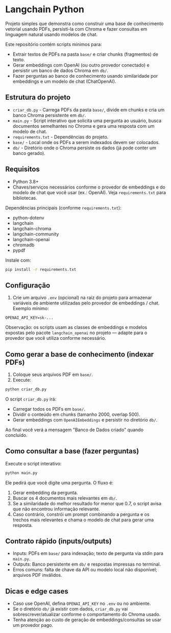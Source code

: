 # Langchain Python

Projeto simples que demonstra como construir uma base de conhecimento vetorial usando PDFs, persisti-la com Chroma e fazer consultas em linguagem natural usando modelos de chat.

Este repositório contém scripts mínimos para:

- Extrair textos de PDFs na pasta `base/` e criar chunks (fragmentos) de texto.
- Gerar embeddings com OpenAI (ou outro provedor conectado) e persistir um banco de dados Chroma em `db/`.
- Fazer perguntas ao banco de conhecimento usando similaridade por embeddings e um modelo de chat (ChatOpenAI).

## Estrutura do projeto

- `criar_db.py` - Carrega PDFs da pasta `base/`, divide em chunks e cria um banco Chroma persistente em `db/`.
- `main.py` - Script interativo que solicita uma pergunta ao usuário, busca documentos semelhantes no Chroma e gera uma resposta com um modelo de chat.
- `requirements.txt` - Dependências do projeto.
- `base/` - Local onde os PDFs a serem indexados devem ser colocados.
- `db/` - Diretório onde o Chroma persiste os dados (já pode conter um banco gerado).

## Requisitos

- Python 3.8+
- Chaves/serviços necessários conforme o provedor de embeddings e do modelo de chat que você usar (ex.: OpenAI). Veja `requirements.txt` para bibliotecas.

Dependências principais (conforme `requirements.txt`):

- python-dotenv
- langchain
- langchain-chroma
- langchain-community
- langchain-openai
- chromadb
- pypdf

Instale com:

```bash
pip install -r requirements.txt
```

## Configuração

1. Crie um arquivo `.env` (opcional) na raiz do projeto para armazenar variáveis de ambiente utilizadas pelo provedor de embeddings / chat. Exemplo mínimo:

```
OPENAI_API_KEY=sk-...
```

Observação: os scripts usam as classes de embeddings e modelos expostas pelo pacote `langchain_openai` no projeto — adapte para o provedor que você utiliza conforme necessário.

## Como gerar a base de conhecimento (indexar PDFs)

1. Coloque seus arquivos PDF em `base/`.
2. Execute:

```bash
python criar_db.py
```

O script `criar_db.py` irá:

- Carregar todos os PDFs em `base/`.
- Dividir o conteúdo em chunks (tamanho 2000, overlap 500).
- Gerar embeddings com `OpenAIEmbeddings` e persistir no diretório `db/`.

Ao final você verá a mensagem "Banco de Dados criado" quando concluído.

## Como consultar a base (fazer perguntas)

Execute o script interativo:

```bash
python main.py
```

Ele pedirá que você digite uma pergunta. O fluxo é:

1. Gerar embedding da pergunta.
2. Buscar os 4 documentos mais relevantes em `db/`.
3. Se a similaridade do melhor resultado for menor que 0.7, o script avisa que não encontrou informação relevante.
4. Caso contrário, constrói um prompt combinando a pergunta e os trechos mais relevantes e chama o modelo de chat para gerar uma resposta.

## Contrato rápido (inputs/outputs)

- Inputs: PDFs em `base/` para indexação; texto de pergunta via stdin para `main.py`.
- Outputs: Banco persistente em `db/` e respostas impressas no terminal.
- Erros comuns: falta de chave da API ou modelo local não disponível; arquivos PDF inválidos.

## Dicas e edge cases

- Caso use OpenAI, defina `OPENAI_API_KEY` no `.env` ou no ambiente.
- Se o diretório `db/` já existir com dados, `criar_db.py` vai sobrescrever/atualizar conforme o comportamento do Chroma usado.
- Tenha atenção ao custo de geração de embeddings/consultas se usar um provedor pago.
